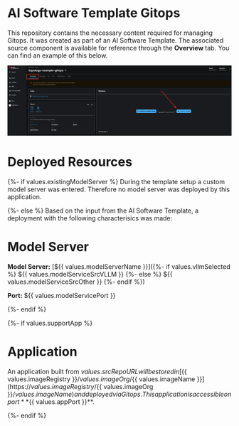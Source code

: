 # AI Software Template Gitops

This repository contains the necessary content required for managing Gitops. It was created as part of an AI Software Template. The associated source component is available for reference through the **Overview** tab. You can find an example of this below.

![Overview Tab](./images/overview-dependency.png)

# Deployed Resources

{%- if values.existingModelServer %}
During the template setup a custom model server was entered. Therefore no model server was deployed by this application.

{%- else %}
Based on the input from the AI Software Template, a deployment with the following characterisics was made:

# Model Server
**Model Server:** [${{ values.modelServerName }}]({%- if values.vllmSelected %} ${{ values.modelServiceSrcVLLM }} {%- else %} ${{ values.modelServiceSrcOther }} {%- endif %})

**Port:** ${{ values.modelServicePort }}

{%- endif %}

{%- if values.supportApp %}

# Application
An application built from ${{ values.srcRepoURL }} will be stored in [${{ values.imageRegistry }}/${{ values.imageOrg }}/${{ values.imageName }}](https://${{ values.imageRegistry }}/${{ values.imageOrg }}/${{ values.imageName }}) and deployed via Gitops. This application is accessible on port **${{ values.appPort }}**.

{%- endif %}